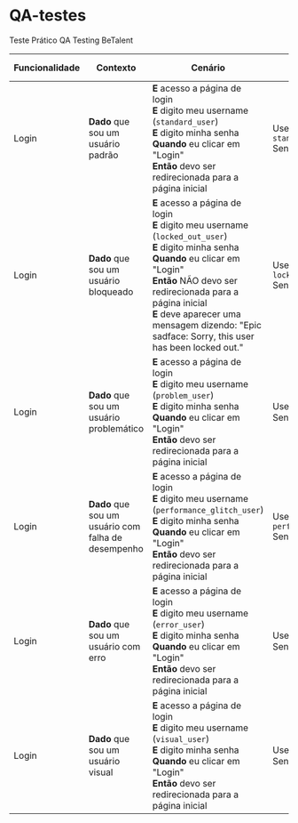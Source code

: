 # QA-testes
Teste Prático QA Testing BeTalent

| **Funcionalidade** | **Contexto**                      | **Cenário**      | **Dados utilizados**                          | **Situação do teste** | **Evidência**          |
|--------------------|-----------------------------------|------------------|-----------------------------------------------|-----------------------|------------------------|
| Login              | **Dado** que sou um usuário padrão         | **E** acesso a página de login<br>**E** digito meu username (`standard_user`)<br>**E** digito minha senha<br>**Quando** eu clicar em "Login"<br>**Então** devo ser redirecionada para a página inicial | Username: `standard_user`<br>Senha: `secret_sauce` | Passou                | [Link para evidência](#) |
| Login              | **Dado** que sou um usuário bloqueado      | **E** acesso a página de login<br>**E** digito meu username (`locked_out_user`)<br>**E** digito minha senha<br>**Quando** eu clicar em "Login"<br>**Então** NÃO devo ser redirecionada para a página inicial<br>**E** deve aparecer uma mensagem dizendo: "Epic sadface: Sorry, this user has been locked out." | Username: `locked_out_user`<br>Senha: `secret_sauce` | Passou                | [Link para evidência](#) |
| Login              | **Dado** que sou um usuário problemático   | **E** acesso a página de login<br>**E** digito meu username (`problem_user`)<br>**E** digito minha senha<br>**Quando** eu clicar em "Login"<br>**Então** devo ser redirecionada para a página inicial | Username: `problem_user`<br>Senha: `secret_sauce` | Em progresso          | [Link para evidência](#) |
| Login              | **Dado** que sou um usuário com falha de desempenho | **E** acesso a página de login<br>**E** digito meu username (`performance_glitch_user`)<br>**E** digito minha senha<br>**Quando** eu clicar em "Login"<br>**Então** devo ser redirecionada para a página inicial | Username: `performance_glitch_user`<br>Senha: `secret_sauce` | Em progresso           | [Link para evidência](#) |
| Login              | **Dado** que sou um usuário com erro       | **E** acesso a página de login<br>**E** digito meu username (`error_user`)<br>**E** digito minha senha<br>**Quando** eu clicar em "Login"<br>**Então** devo ser redirecionada para a página inicial | Username: `error_user`<br>Senha: `secret_sauce` | Em progresso                | [Link para evidência](#) |
| Login              | **Dado** que sou um usuário visual         | **E** acesso a página de login<br>**E** digito meu username (`visual_user`)<br>**E** digito minha senha<br>**Quando** eu clicar em "Login"<br>**Então** devo ser redirecionada para a página inicial | Username: `visual_user`<br>Senha: `secret_sauce` | Em progresso                | [Link para evidência](#) |

